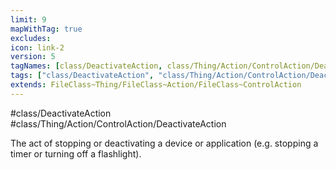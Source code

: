```yaml
---
limit: 9
mapWithTag: true
excludes:
icon: link-2
version: 5
tagNames: [class/DeactivateAction, class/Thing/Action/ControlAction/DeactivateAction, schema-org/DeactivateAction]
tags: ["class/DeactivateAction", "class/Thing/Action/ControlAction/DeactivateAction"]
extends: FileClass~Thing/FileClass~Action/FileClass~ControlAction
---
```


#class/DeactivateAction
#class/Thing/Action/ControlAction/DeactivateAction


The act of stopping or deactivating a device or application (e.g. stopping a timer or turning off a flashlight).

